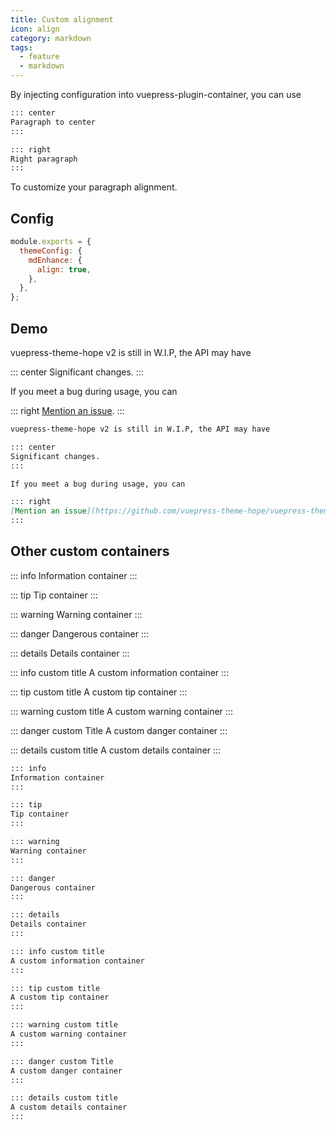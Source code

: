 ```yaml
---
title: Custom alignment
icon: align
category: markdown
tags:
  - feature
  - markdown
---
```


By injecting configuration into vuepress-plugin-container, you can use

```md
::: center
Paragraph to center
:::

::: right
Right paragraph
:::
```

To customize your paragraph alignment.

<!-- more -->

## Config

```js {4}
module.exports = {
  themeConfig: {
    mdEnhance: {
      align: true,
    },
  },
};
```

## Demo

vuepress-theme-hope v2 is still in W.I.P, the API may have

::: center
Significant changes.
:::

If you meet a bug during usage, you can

::: right
[Mention an issue](https://github.com/vuepress-theme-hope/vuepress-theme-hope/issues).
:::

```md
vuepress-theme-hope v2 is still in W.I.P, the API may have

::: center
Significant changes.
:::

If you meet a bug during usage, you can

::: right
[Mention an issue](https://github.com/vuepress-theme-hope/vuepress-theme-hope/issues).
:::
```

## Other custom containers

::: info
Information container
:::

::: tip
Tip container
:::

::: warning
Warning container
:::

::: danger
Dangerous container
:::

::: details
Details container
:::

::: info custom title
A custom information container
:::

::: tip custom title
A custom tip container
:::

::: warning custom title
A custom warning container
:::

::: danger custom Title
A custom danger container
:::

::: details custom title
A custom details container
:::

```md
::: info
Information container
:::

::: tip
Tip container
:::

::: warning
Warning container
:::

::: danger
Dangerous container
:::

::: details
Details container
:::

::: info custom title
A custom information container
:::

::: tip custom title
A custom tip container
:::

::: warning custom title
A custom warning container
:::

::: danger custom Title
A custom danger container
:::

::: details custom title
A custom details container
:::
```
